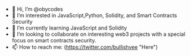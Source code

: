 - 👋 Hi, I’m @obycodes
- 👀 I’m interested in JavaScript,Python, Solidity, and Smart Contracts Security
- 🌱 I’m currently learning JavaScript and Solidity
- 💞️ I’m looking to collaborate on interesting web3 projects with a special focus on smart contracts security.
- 📫 How to reach me: (https://twitter.com/bullishvee "Here")

<!---
obycodes/obycodes is a ✨ special ✨ repository because its `README.md` (this file) appears on your GitHub profile.
You can click the Preview link to take a look at your changes.
--->

